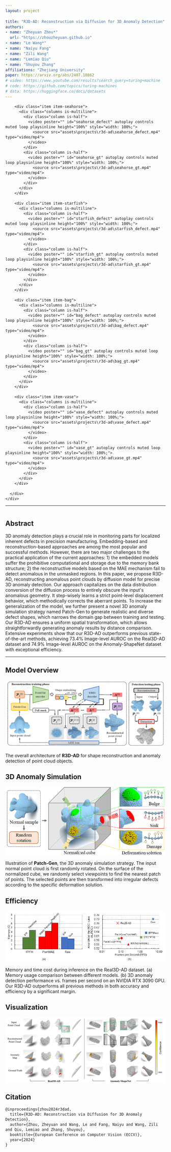 ```yaml
---
layout: project

title: "R3D-AD: Reconstruction via Diffusion for 3D Anomaly Detection"
authors:
- name: "Zheyuan Zhou*"
  url: "https://zhouzheyuan.github.io"
- name: "Le Wang*"
- name: "Naiyu Fang"
- name: "Zili Wang"
- name: "Lemiao Qiu"
- name: "Shuyou Zhang"
affiliations: "Zhejiang University"
paper: https://arxiv.org/abs/2407.10862
# video: https://www.youtube.com/results?search_query=turing+machine
# code: https://github.com/topics/turing-machines
# data: https://huggingface.co/docs/datasets
---
```


<section class="hero is-light is-small">
  <div class="hero-body">
    <div class="container">
      <div id="results-carousel" class="carousel results-carousel">

        <div class="item item-seahorse">
          <div class="columns is-multiline">
            <div class="column is-half">
              <video poster="" id="seahorse_defect" autoplay controls muted loop playsinline height="100%" style="width: 100%;">
                <source src="assets\projects\r3d-ad\seahorse_defect.mp4" type="video/mp4">
              </video>
            </div>
            <div class="column is-half">
              <video poster="" id="seahorse_gt" autoplay controls muted loop playsinline height="100%" style="width: 100%;">
                <source src="assets\projects\r3d-ad\seahorse_gt.mp4" type="video/mp4">
              </video>
            </div>
          </div>
        </div>

        <div class="item item-starfish">
          <div class="columns is-multiline">
            <div class="column is-half">
              <video poster="" id="starfish_defect" autoplay controls muted loop playsinline height="100%" style="width: 100%;">
                <source src="assets\projects\r3d-ad\starfish_defect.mp4" type="video/mp4">
              </video>
            </div>
            <div class="column is-half">
              <video poster="" id="starfish_gt" autoplay controls muted loop playsinline height="100%" style="width: 100%;">
                <source src="assets\projects\r3d-ad\starfish_gt.mp4" type="video/mp4">
              </video>
            </div>
          </div>
        </div>

        <div class="item item-bag">
          <div class="columns is-multiline">
            <div class="column is-half">
              <video poster="" id="bag_defect" autoplay controls muted loop playsinline height="100%" style="width: 100%;">
                <source src="assets\projects\r3d-ad\bag_defect.mp4" type="video/mp4">
              </video>
            </div>
            <div class="column is-half">
              <video poster="" id="bag_gt" autoplay controls muted loop playsinline height="100%" style="width: 100%;">
                <source src="assets\projects\r3d-ad\bag_gt.mp4" type="video/mp4">
              </video>
            </div>
          </div>
        </div>

        <div class="item item-vase">
          <div class="columns is-multiline">
            <div class="column is-half">
              <video poster="" id="vase_defect" autoplay controls muted loop playsinline height="100%" style="width: 100%;">
                <source src="assets\projects\r3d-ad\vase_defect.mp4" type="video/mp4">
              </video>
            </div>
            <div class="column is-half">
              <video poster="" id="vase_gt" autoplay controls muted loop playsinline height="100%" style="width: 100%;">
                <source src="assets\projects\r3d-ad\vase_gt.mp4" type="video/mp4">
              </video>
            </div>
          </div>
        </div>
        
      </div>
    </div>
  </div>
</section>

---

<!-- Using HTML to center the abstract -->
<div class="columns is-centered has-text-centered">
<div class="column is-four-fifths">
<h2>Abstract</h2>
<div class="content has-text-justified">
3D anomaly detection plays a crucial role in monitoring parts for localized inherent defects in precision manufacturing.
Embedding-based and reconstruction-based approaches are among the most popular and successful methods.
However, there are two major challenges to the practical application of the current approaches: 
1) the embedded models suffer the prohibitive computational and storage due to the memory bank structure; 
2) the reconstructive models based on the MAE mechanism fail to detect anomalous in the unmasked regions.
In this paper, we propose R3D-AD, reconstructing anomalous point clouds by diffusion model for precise 3D anomaly detection. 
Our approach capitalizes on the data distribution conversion of the diffusion process to entirely obscure the input's anomalous geometry.
It step-wisely learns a strict point-level displacement behavior, which methodically corrects the aberrant points. 
To increase the generalization of the model, we further present a novel 3D anomaly simulation strategy named Patch-Gen to generate realistic and diverse defect shapes, which narrows the domain gap between training and testing.
Our R3D-AD ensures a uniform spatial transformation, which allows straightforwardly generating anomaly results by distance comparison.
Extensive experiments show that our R3D-AD outperforms previous state-of-the-art methods, achieving 73.4% Image-level AUROC on the Real3D-AD dataset and 74.9% Image-level AUROC on the Anomaly-ShapeNet dataset with exceptional efficiency.
</div>
</div>
</div>

---

<!-- > Note: This is an example of a Jekyll-based project website template: [Github link](https://github.com/shunzh/project_website). -->

## Model Overview
![archi](assets\images\covers\r3d-ad.png)

The overall architecture of **R3D-AD** for shape reconstruction and anomaly detection of point cloud objects.

## 3D Anomaly Simulation
![patch](assets\projects\r3d-ad\patch.png)

Illustration of **Patch-Gen**, the 3D anomaly simulation strategy. 
The input normal point cloud is first randomly rotated. 
On the surface of the normalized cube, we randomly select viewpoints to find the nearest patch of points. 
The selected points are then transformed into irregular defects according to the specific deformation solution.

## Efficiency
![cost](assets\projects\r3d-ad\cost.png)

Memory and time cost during inference on the Real3D-AD dataset. 
(a) Memory usage comparison between different models. 
(b) 3D anomaly detection performance vs. frames per second on an NVIDIA RTX 3090 GPU. 
Our R3D-AD outperforms all previous methods in both accuracy and efficiency by a significant margin.

## Visualization
![vis](assets\projects\r3d-ad\vis.jpg)

## Citation
```
@inproceedings{zhou2024r3dad,
  title={R3D-AD: Reconstruction via Diffusion for 3D Anomaly Detection},
  author={Zhou, Zheyuan and Wang, Le and Fang, Naiyu and Wang, Zili and Qiu, Lemiao and Zhang, Shuyou},
  booktitle={European Conference on Computer Vision (ECCV)},
  year={2024}
}
```